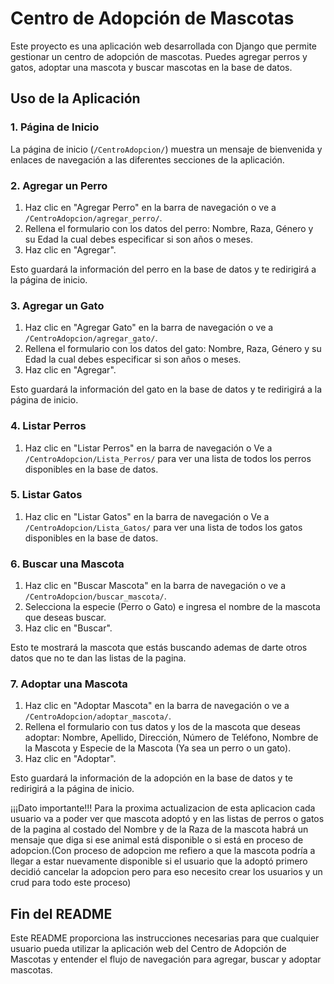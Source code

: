 # Centro de Adopción de Mascotas

Este proyecto es una aplicación web desarrollada con Django que permite gestionar un centro de adopción de mascotas. Puedes agregar perros y gatos, adoptar una mascota y buscar mascotas en la base de datos.

## Uso de la Aplicación

### 1. Página de Inicio

La página de inicio (`/CentroAdopcion/`) muestra un mensaje de bienvenida y enlaces de navegación a las diferentes secciones de la aplicación.

### 2. Agregar un Perro

1. Haz clic en "Agregar Perro" en la barra de navegación o ve a `/CentroAdopcion/agregar_perro/`.
2. Rellena el formulario con los datos del perro: Nombre, Raza, Género y su Edad la cual debes especificar si son años o meses.
3. Haz clic en "Agregar".

Esto guardará la información del perro en la base de datos y te redirigirá a la página de inicio.

### 3. Agregar un Gato

1. Haz clic en "Agregar Gato" en la barra de navegación o ve a `/CentroAdopcion/agregar_gato/`.
2. Rellena el formulario con los datos del gato: Nombre, Raza, Género y su Edad la cual debes especificar si son años o meses.
3. Haz clic en "Agregar".

Esto guardará la información del gato en la base de datos y te redirigirá a la página de inicio.

### 4. Listar Perros

1. Haz clic en "Listar Perros" en la barra de navegación o Ve a `/CentroAdopcion/Lista_Perros/` para ver una lista de todos los perros disponibles en la base de datos.

### 5. Listar Gatos

1. Haz clic en "Listar Gatos" en la barra de navegación o Ve a `/CentroAdopcion/Lista_Gatos/` para ver una lista de todos los gatos disponibles en la base de datos.

### 6. Buscar una Mascota

1. Haz clic en "Buscar Mascota" en la barra de navegación o ve a `/CentroAdopcion/buscar_mascota/`.
2. Selecciona la especie (Perro o Gato) e ingresa el nombre de la mascota que deseas buscar.
3. Haz clic en "Buscar".

Esto te mostrará la mascota que estás buscando ademas de darte otros datos que no te dan las listas de la pagina.

### 7. Adoptar una Mascota

1. Haz clic en "Adoptar Mascota" en la barra de navegación o ve a `/CentroAdopcion/adoptar_mascota/`.
2. Rellena el formulario con tus datos y los de la mascota que deseas adoptar: Nombre, Apellido, Dirección, Número de Teléfono, Nombre de la Mascota y Especie de la Mascota (Ya sea un perro o un gato).
3. Haz clic en "Adoptar".

Esto guardará la información de la adopción en la base de datos y te redirigirá a la página de inicio.

¡¡¡Dato importante!!!
Para la proxima actualizacion de esta aplicacion cada usuario va a poder ver que mascota adoptó y en las listas de perros o gatos de la pagina al costado del Nombre y de la Raza de la mascota habrá un mensaje que diga si ese animal está disponible o si está en proceso de adopcion.(Con proceso de adopcion me refiero a que la mascota podría a llegar a estar nuevamente disponible si el usuario que la adoptó primero decidió cancelar la adopcion pero para eso necesito crear los usuarios y un crud para todo este proceso)


## Fin del README

Este README proporciona las instrucciones necesarias para que cualquier usuario pueda utilizar la aplicación web del Centro de Adopción de Mascotas y entender el flujo de navegación para agregar, buscar y adoptar mascotas.
